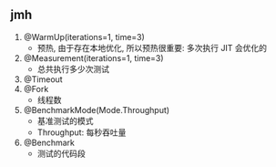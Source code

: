 ## jmh

1. @WarmUp(iterations=1, time=3)
    - 预热, 由于存在本地优化, 所以预热很重要: 多次执行 JIT 会优化的
2. @Measurement(iterations=1, time=3)
    - 总共执行多少次测试
3. @Timeout
4. @Fork
    - 线程数
5. @BenchmarkMode(Mode.Throughput)
    - 基准测试的模式
    - Throughput: 每秒吞吐量
6. @Benchmark
    - 测试的代码段 